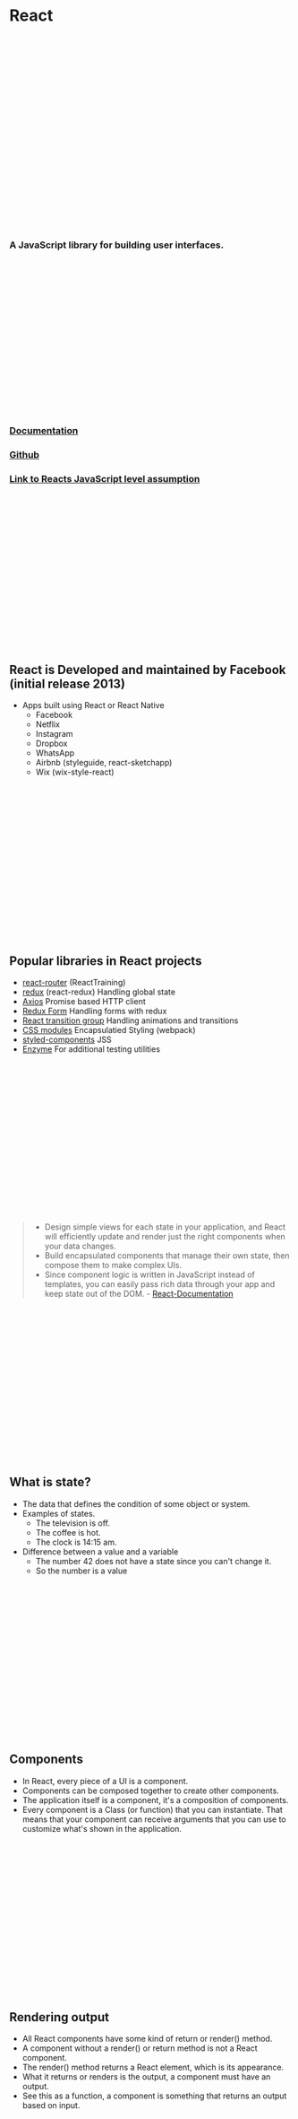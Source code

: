 # React

<br/>
<br/>
<br/>
<br/>
<br/>
<br/>
<br/>
<br/>
<br/>
<br/>
<br/>
<br/>
<br/>
<br/>
<br/>
<br/>
<br/>
<br/>
<br/>
<br/>

### A JavaScript library for building user interfaces.

<br/>
<br/>
<br/>
<br/>
<br/>
<br/>
<br/>
<br/>
<br/>
<br/>
<br/>
<br/>
<br/>
<br/>
<br/>
<br/>

### [Documentation](https://reactjs.org/)

### [Github](https://github.com/facebook/react)

### [Link to Reacts JavaScript level assumption](https://developer.mozilla.org/en-US/docs/Web/JavaScript/A_re-introduction_to_JavaScript)

<br/>
<br/>
<br/>
<br/>
<br/>
<br/>
<br/>
<br/>
<br/>
<br/>
<br/>
<br/>
<br/>
<br/>
<br/>
<br/>

## React is Developed and maintained by Facebook (initial release 2013)

* Apps built using React or React Native
  * Facebook
  * Netflix
  * Instagram
  * Dropbox
  * WhatsApp
  * Airbnb (styleguide, react-sketchapp)
  * Wix (wix-style-react)

<br/>
<br/>
<br/>
<br/>
<br/>
<br/>
<br/>
<br/>
<br/>
<br/>
<br/>
<br/>
<br/>
<br/>
<br/>
<br/>

## Popular libraries in React projects

* [react-router](https://reacttraining.com/react-router/web/guides/quick-start) (ReactTraining)
* [redux](https://redux.js.org/) (react-redux) Handling global state
* [Axios](https://github.com/axios/axios)  Promise based HTTP client
* [Redux Form](https://redux-form.com/8.1.0/)  Handling forms with redux
* [React transition group](https://github.com/reactjs/react-transition-group) Handling animations and transitions
* [CSS modules](https://github.com/css-modules/css-modules) Encapsulatied Styling (webpack)
* [styled-components](https://github.com/styled-components/styled-components)  JSS
* [Enzyme](https://github.com/airbnb/enzyme) For additional testing utilities

<br/>
<br/>
<br/>
<br/>
<br/>
<br/>
<br/>
<br/>
<br/>
<br/>
<br/>
<br/>
<br/>
<br/>
<br/>
<br/>

> * Design simple views for each state in your application, and React will efficiently update and render just the right components when your data changes.
> * Build encapsulated components that manage their own state, then compose them to make complex UIs.
> * Since component logic is written in JavaScript instead of templates, you can easily pass rich data through your app and keep state out of the DOM. - [React-Documentation](https://reactjs.org/)

<br/>
<br/>
<br/>
<br/>
<br/>
<br/>
<br/>
<br/>
<br/>
<br/>
<br/>
<br/>
<br/>
<br/>
<br/>
<br/>

## What is state?
* The data that defines the condition of some object or system.
* Examples of states.
  * The television is off.
  * The coffee is hot.
  * The clock is 14:15 am.
* Difference between a value and a variable
  * The number 42 does not have a state since you can't change it.
  * So the number is a value

<br/>
<br/>
<br/>
<br/>
<br/>
<br/>
<br/>
<br/>
<br/>
<br/>
<br/>
<br/>
<br/>
<br/>
<br/>
<br/>

## Components
* In React, every piece of a UI is a component.
* Components can be composed together to create other components.
* The application itself is a component, it's a composition of components.
* Every component is a Class (or function) that you can instantiate. That means that your component can receive arguments that you can use to customize what's shown in the application.

<br/>
<br/>
<br/>
<br/>
<br/>
<br/>
<br/>
<br/>
<br/>
<br/>
<br/>
<br/>
<br/>
<br/>
<br/>
<br/>

## Rendering output

* All React components have some kind of return or render()  method.
* A component without a render() or return method is not a React component.
* The render() method returns a React element, which is its appearance.
* What it returns or renders is the output, a component must have an output.
* See this as a function, a component is something that returns an output based on input.

<br/>
<br/>
<br/>
<br/>
<br/>
<br/>
<br/>
<br/>
<br/>
<br/>
<br/>
<br/>
<br/>
<br/>
<br/>
<br/>

## Virtual DOM

* React uses a concept called Virtual DOM.
* This Virtual DOM is **NOT** the same as the ordinary DOM.
* For every DOM object, there is a corresponding “virtual DOM object, and this virtual DOM object is a representation of a DOM object, like a lightweight copy.

<br/>

* The Virtual DOM selectively renders subtrees of nodes based upon state changes.
* It does the least amount of DOM manipulation possible in order to keep your components up to date.
* If there are any changes in the Virtual Dom then React performs a “diffing algorithm". Which identifies what has changed and accordingly updates the real DOM. This means that it doesn't update the entire DOM just the nodes that has changed.

<br/>
<br/>
<br/>
<br/>
<br/>
<br/>
<br/>
<br/>
<br/>
<br/>
<br/>
<br/>
<br/>
<br/>
<br/>
<br/>

## React compared to Angular
* React is a JavaScript library while Angular is a complete Framework
* React uses a Virtual DOM while Angular uses the regular DOM
* React uses JSX while Angular uses plain HTML
* React has one-way binding while Angular has two-way binding
* React is more commonly used with JavaScript while Angular with TypeScript
* React has a lower barrier when learning while Angular has a steep learning curve

<br/>
<br/>
<br/>
<br/>
<br/>
<br/>
<br/>
<br/>
<br/>
<br/>
<br/>
<br/>
<br/>
<br/>
<br/>
<br/>

## Simplest React example

<br/>
<br/>
<br/>
<br/>
<br/>
<br/>
<br/>
<br/>
<br/>
<br/>
<br/>
<br/>
<br/>
<br/>
<br/>
<br/>

## create-react-app
Used to Create React apps with no build configuration.

You don't need to install or configure tools like Webpack or Babel. They are preconfigured and hidden so that you can focus on the code.

[react-scripts](https://www.npmjs.com/package/react-scripts)
<br/>
React-scripts includes scripts and configuration used by Create-react-app.
<br/>
[create-react-app Documentation](https://facebook.github.io/create-react-app/)

<br/>
<br/>
<br/>
<br/>
<br/>
<br/>
<br/>
<br/>
<br/>
<br/>
<br/>
<br/>
<br/>
<br/>
<br/>
<br/>

## A project created with create-react-app comes with:

* React, JSX, ES6, TypeScript and Flow syntax support.
* Language extras beyond ES6 like the object spread operator.
* Autoprefixed CSS, so you don't need -webkit- or other prefixes.
* A fast interactive unit test runner with built-in support for coverage reporting.
* A live development server that warns about common mistakes.
* A build script to bundle JS, CSS, and images for production, with hashes and sourcemaps.
* An offline-first service worker and a web app manifest, meeting all the Progressive Web App criteria. (Note: Using the service worker is opt-in as of react-scripts@2.0.0 and higher)
* Hassle-free updates for the above tools with a single dependency.

<br/>
<br/>
<br/>
<br/>
<br/>
<br/>
<br/>
<br/>
<br/>
<br/>
<br/>
<br/>
<br/>
<br/>
<br/>
<br/>

## A JavaScript build toolchain usually consists of:
* A package manager (Yarn, Npm)
* A bundler, (Webpack)
* A compiler (Babel)

<br/>
<br/>
<br/>
<br/>
<br/>
<br/>
<br/>
<br/>
<br/>
<br/>
<br/>
<br/>
<br/>
<br/>
<br/>
<br/>

## Creating an project
* ```npx create-react-app my-app```

* npx is an an NPM package runner
* By default, npx will check whether ```<command>``` exists in ```$PATH```, or in the local project binaries, and execute that. If ```<command>``` is not found, it will be installed prior to execution.

*  You need to have atleast Node >= 6

<br/>
<br/>
<br/>
<br/>
<br/>
<br/>
<br/>
<br/>
<br/>
<br/>
<br/>
<br/>
<br/>
<br/>
<br/>
<br/>

## Task: Create a new project with create-react-app and investigate it

<br/>
<br/>
<br/>
<br/>
<br/>
<br/>
<br/>
<br/>
<br/>
<br/>
<br/>
<br/>
<br/>
<br/>
<br/>
<br/>

## create-react-app comes with the following scripts
* ```npm start```
* ```npm run test```
* ```npm run build```
* ```npm run eject```

<br/>
<br/>
<br/>
<br/>
<br/>
<br/>
<br/>
<br/>
<br/>
<br/>
<br/>
<br/>
<br/>
<br/>
<br/>
<br/>

## React developer tools
* Is an extension that you can install in your browser
* [Chrome](https://chrome.google.com/webstore/detail/react-developer-tools/fmkadmapgofadopljbjfkapdkoienihi), [Mozilla](https://addons.mozilla.org/sv-SE/firefox/addon/react-devtools/)
* In the extension you can investigate the virtual DOM, components state, props etc.

